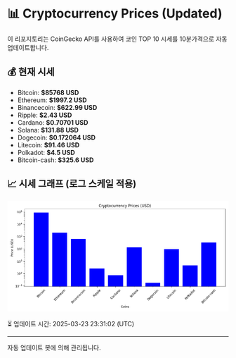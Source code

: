 
# 📊 Cryptocurrency Prices (Updated)

이 리포지토리는 CoinGecko API를 사용하여 코인 TOP 10 시세를 10분가격으로 자동 업데이트합니다.

## 💰 현재 시세
- Bitcoin: **$85768 USD**
- Ethereum: **$1997.2 USD**
- Binancecoin: **$622.99 USD**
- Ripple: **$2.43 USD**
- Cardano: **$0.70701 USD**
- Solana: **$131.88 USD**
- Dogecoin: **$0.172064 USD**
- Litecoin: **$91.46 USD**
- Polkadot: **$4.5 USD**
- Bitcoin-cash: **$325.6 USD**

## 📈 시세 그래프 (로그 스케일 적용)
![Crypto Prices](crypto_prices.png)

⏳ 업데이트 시간: 2025-03-23 23:31:02 (UTC)

---
자동 업데이트 봇에 의해 관리됩니다.
